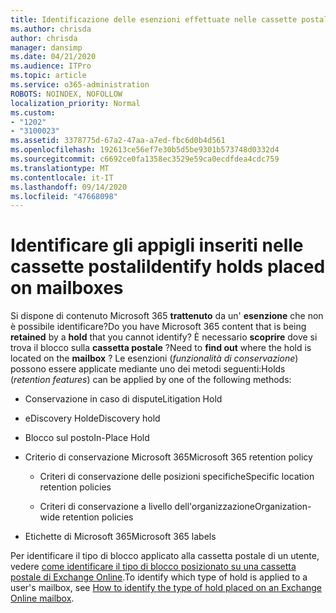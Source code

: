 ```yaml
---
title: Identificazione delle esenzioni effettuate nelle cassette postali
ms.author: chrisda
author: chrisda
manager: dansimp
ms.date: 04/21/2020
ms.audience: ITPro
ms.topic: article
ms.service: o365-administration
ROBOTS: NOINDEX, NOFOLLOW
localization_priority: Normal
ms.custom:
- "1202"
- "3100023"
ms.assetid: 3378775d-67a2-47aa-a7ed-fbc6d0b4d561
ms.openlocfilehash: 192613ce56ef7e30b5d5be9301b573748d0332d4
ms.sourcegitcommit: c6692ce0fa1358ec3529e59ca0ecdfdea4cdc759
ms.translationtype: MT
ms.contentlocale: it-IT
ms.lasthandoff: 09/14/2020
ms.locfileid: "47668098"
---
```

# <a name="identify-holds-placed-on-mailboxes"></a><span data-ttu-id="a5b55-102">Identificare gli appigli inseriti nelle cassette postali</span><span class="sxs-lookup"><span data-stu-id="a5b55-102">Identify holds placed on mailboxes</span></span>

<span data-ttu-id="a5b55-103">Si dispone di contenuto Microsoft 365 **trattenuto** da un' **esenzione** che non è possibile identificare?</span><span class="sxs-lookup"><span data-stu-id="a5b55-103">Do you have Microsoft 365 content that is being **retained** by a **hold** that you cannot identify?</span></span> <span data-ttu-id="a5b55-104">È necessario **scoprire** dove si trova il blocco sulla **cassetta postale** ?</span><span class="sxs-lookup"><span data-stu-id="a5b55-104">Need to **find out** where the hold is located on the **mailbox** ?</span></span> <span data-ttu-id="a5b55-105">Le esenzioni (*funzionalità di conservazione*) possono essere applicate mediante uno dei metodi seguenti:</span><span class="sxs-lookup"><span data-stu-id="a5b55-105">Holds (*retention features*) can be applied by one of the following methods:</span></span>
  
- <span data-ttu-id="a5b55-106">Conservazione in caso di dispute</span><span class="sxs-lookup"><span data-stu-id="a5b55-106">Litigation Hold</span></span>

- <span data-ttu-id="a5b55-107">eDiscovery Hold</span><span class="sxs-lookup"><span data-stu-id="a5b55-107">eDiscovery hold</span></span>

- <span data-ttu-id="a5b55-108">Blocco sul posto</span><span class="sxs-lookup"><span data-stu-id="a5b55-108">In-Place Hold</span></span>

- <span data-ttu-id="a5b55-109">Criterio di conservazione Microsoft 365</span><span class="sxs-lookup"><span data-stu-id="a5b55-109">Microsoft 365 retention policy</span></span> 

  - <span data-ttu-id="a5b55-110">Criteri di conservazione delle posizioni specifiche</span><span class="sxs-lookup"><span data-stu-id="a5b55-110">Specific location retention policies</span></span>

  - <span data-ttu-id="a5b55-111">Criteri di conservazione a livello dell'organizzazione</span><span class="sxs-lookup"><span data-stu-id="a5b55-111">Organization-wide retention policies</span></span>

- <span data-ttu-id="a5b55-112">Etichette di Microsoft 365</span><span class="sxs-lookup"><span data-stu-id="a5b55-112">Microsoft 365 labels</span></span>

<span data-ttu-id="a5b55-113">Per identificare il tipo di blocco applicato alla cassetta postale di un utente, vedere [come identificare il tipo di blocco posizionato su una cassetta postale di Exchange Online](https://docs.microsoft.com/microsoft-365/compliance/identify-a-hold-on-an-exchange-online-mailbox).</span><span class="sxs-lookup"><span data-stu-id="a5b55-113">To identify which type of hold is applied to a user's mailbox, see [How to identify the type of hold placed on an Exchange Online mailbox](https://docs.microsoft.com/microsoft-365/compliance/identify-a-hold-on-an-exchange-online-mailbox).</span></span>
